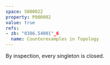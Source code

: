 ```yaml
---
space: S000022
property: P000002
value: true
refs:
- zb: "0386.54001"_6
  name: Counterexamples in Topology
---
```


By inspection, every singleton is closed.
